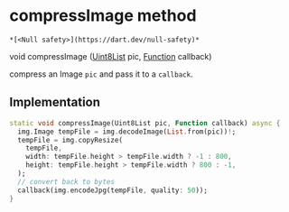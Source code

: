 


# compressImage method




    *[<Null safety>](https://dart.dev/null-safety)*




void compressImage
([Uint8List](https://api.flutter.dev/flutter/dart-typed_data/Uint8List-class.html) pic, [Function](https://api.flutter.dev/flutter/dart-core/Function-class.html) callback)





<p>compress an Image <code>pic</code> and pass it to a <code>callback</code>.</p>



## Implementation

```dart
static void compressImage(Uint8List pic, Function callback) async {
  img.Image tempFile = img.decodeImage(List.from(pic))!;
  tempFile = img.copyResize(
    tempFile,
    width: tempFile.height > tempFile.width ? -1 : 800,
    height: tempFile.height > tempFile.width ? 800 : -1,
  );
  // convert back to bytes
  callback(img.encodeJpg(tempFile, quality: 50));
}
```







